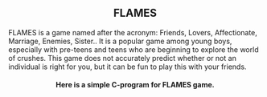 <h2 align="center">FLAMES</h2>

FLAMES is a game named after the acronym: Friends, Lovers, Affectionate, Marriage, Enemies, Sister..
It is a popular game among young boys, especially with pre-teens and teens who are beginning to explore the world of crushes. 
This game does not accurately predict whether or not an individual is right for you, but it can be fun to play this with your friends.

<h4 align="center">Here is a simple C-program for FLAMES game.</h4>
